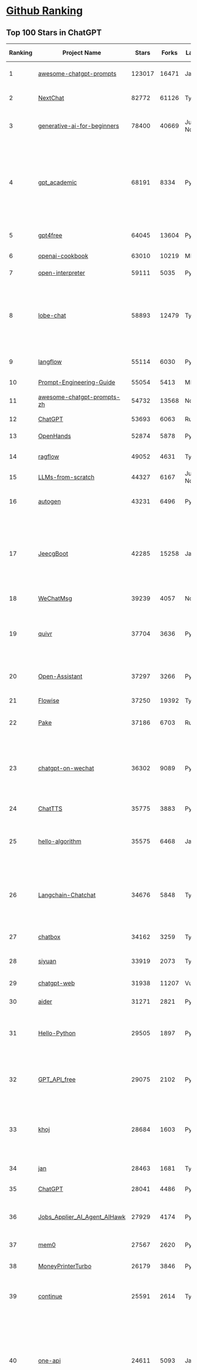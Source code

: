 [Github Ranking](../README.md)
==========

## Top 100 Stars in ChatGPT

| Ranking | Project Name | Stars | Forks | Language | Open Issues | Description | Last Commit |
| ------- | ------------ | ----- | ----- | -------- | ----------- | ----------- | ----------- |
| 1 | [awesome-chatgpt-prompts](https://github.com/f/awesome-chatgpt-prompts) | 123017 | 16471 | JavaScript | 0 | This repo includes ChatGPT prompt curation to use ChatGPT and other LLM tools better. | 2025-04-10T21:22:29Z |
| 2 | [NextChat](https://github.com/ChatGPTNextWeb/NextChat) | 82772 | 61126 | TypeScript | 621 | ✨ Light and Fast AI Assistant. Support: Web \| iOS \| MacOS \| Android \|  Linux \| Windows | 2025-04-07T10:57:52Z |
| 3 | [generative-ai-for-beginners](https://github.com/microsoft/generative-ai-for-beginners) | 78400 | 40669 | Jupyter Notebook | 7 | 21 Lessons, Get Started Building with Generative AI  🔗 https://microsoft.github.io/generative-ai-for-beginners/ | 2025-04-14T08:56:13Z |
| 4 | [gpt_academic](https://github.com/binary-husky/gpt_academic) | 68191 | 8334 | Python | 250 | 为GPT/GLM等LLM大语言模型提供实用化交互接口，特别优化论文阅读/润色/写作体验，模块化设计，支持自定义快捷按钮&函数插件，支持Python和C++等项目剖析&自译解功能，PDF/LaTex论文翻译&总结功能，支持并行问询多种LLM模型，支持chatglm3等本地模型。接入通义千问, deepseekcoder, 讯飞星火, 文心一言, llama2, rwkv, claude2, moss等。 | 2025-04-14T17:30:50Z |
| 5 | [gpt4free](https://github.com/xtekky/gpt4free) | 64045 | 13604 | Python | 35 | The official gpt4free repository \| various collection of powerful language models \| o3 and deepseek r1, gpt-4.5 | 2025-04-15T14:14:21Z |
| 6 | [openai-cookbook](https://github.com/openai/openai-cookbook) | 63010 | 10219 | MDX | 32 | Examples and guides for using the OpenAI API | 2025-04-15T17:46:27Z |
| 7 | [open-interpreter](https://github.com/OpenInterpreter/open-interpreter) | 59111 | 5035 | Python | 214 | A natural language interface for computers | 2025-03-30T20:30:55Z |
| 8 | [lobe-chat](https://github.com/lobehub/lobe-chat) | 58893 | 12479 | TypeScript | 678 | 🤯 Lobe Chat - an open-source, modern-design AI chat framework. Supports Multi AI Providers( OpenAI / Claude 3 / Gemini / Ollama / DeepSeek / Qwen), Knowledge Base (file upload / knowledge management / RAG ), Multi-Modals (Plugins/Artifacts) and Thinking. One-click FREE deployment of your private ChatGPT/ Claude / DeepSeek application. | 2025-04-16T03:38:29Z |
| 9 | [langflow](https://github.com/langflow-ai/langflow) | 55114 | 6030 | Python | 423 | Langflow is a powerful tool for building and deploying AI-powered agents and workflows. | 2025-04-16T01:19:37Z |
| 10 | [Prompt-Engineering-Guide](https://github.com/dair-ai/Prompt-Engineering-Guide) | 55054 | 5413 | MDX | 141 | 🐙 Guides, papers, lecture, notebooks and resources for prompt engineering | 2025-04-05T16:00:58Z |
| 11 | [awesome-chatgpt-prompts-zh](https://github.com/PlexPt/awesome-chatgpt-prompts-zh) | 54732 | 13568 | None | 38 | ChatGPT 中文调教指南。各种场景使用指南。学习怎么让它听你的话。 | 2025-01-01T08:34:33Z |
| 12 | [ChatGPT](https://github.com/lencx/ChatGPT) | 53693 | 6063 | Rust | 787 | 🔮 ChatGPT Desktop Application (Mac, Windows and Linux) | 2024-08-29T17:58:11Z |
| 13 | [OpenHands](https://github.com/All-Hands-AI/OpenHands) | 52874 | 5878 | Python | 197 | 🙌 OpenHands: Code Less, Make More | 2025-04-16T03:39:49Z |
| 14 | [ragflow](https://github.com/infiniflow/ragflow) | 49052 | 4631 | TypeScript | 1810 | RAGFlow is an open-source RAG (Retrieval-Augmented Generation) engine based on deep document understanding. | 2025-04-16T02:31:10Z |
| 15 | [LLMs-from-scratch](https://github.com/rasbt/LLMs-from-scratch) | 44327 | 6167 | Jupyter Notebook | 2 | Implement a ChatGPT-like LLM in PyTorch from scratch, step by step | 2025-04-13T18:06:57Z |
| 16 | [autogen](https://github.com/microsoft/autogen) | 43231 | 6496 | Python | 490 | A programming framework for agentic AI 🤖 PyPi: autogen-agentchat Discord: https://aka.ms/autogen-discord Office Hour: https://aka.ms/autogen-officehour | 2025-04-15T20:15:28Z |
| 17 | [JeecgBoot](https://github.com/jeecgboot/JeecgBoot) | 42285 | 15258 | Java | 40 | 🔥一款基于AIGC和低代码引擎的AI低代码平台，旨在帮助企业快速实现低代码开发和构建、部署个性化的 AI 应用。 前后端分离 SpringBoot，SpringCloud，Ant Design&Vue3，Mybatis，Shiro！强大的代码生成器让前后端代码一键生成，无需写任何代码! 成套AI大模型功能: AI模型管理、AI应用、知识库、AI流程编排、AI对话助手等； | 2025-04-15T08:57:27Z |
| 18 | [WeChatMsg](https://github.com/LC044/WeChatMsg) | 39239 | 4057 | None | 0 | None | 2025-04-13T03:41:06Z |
| 19 | [quivr](https://github.com/QuivrHQ/quivr) | 37704 | 3636 | Python | 23 | Opiniated RAG for integrating GenAI in your apps 🧠   Focus on your product rather than the RAG. Easy integration in existing products with customisation!  Any LLM: GPT4, Groq, Llama. Any Vectorstore: PGVector, Faiss. Any Files. Anyway you want.  | 2025-04-10T19:24:55Z |
| 20 | [Open-Assistant](https://github.com/LAION-AI/Open-Assistant) | 37297 | 3266 | Python | 227 | OpenAssistant is a chat-based assistant that understands tasks, can interact with third-party systems, and retrieve information dynamically to do so. | 2024-08-17T01:55:35Z |
| 21 | [Flowise](https://github.com/FlowiseAI/Flowise) | 37250 | 19392 | TypeScript | 532 | Drag & drop UI to build your customized LLM flow | 2025-04-15T18:54:16Z |
| 22 | [Pake](https://github.com/tw93/Pake) | 37186 | 6703 | Rust | 45 | 🤱🏻 Turn any webpage into a desktop app with Rust.  🤱🏻 利用 Rust 轻松构建轻量级多端桌面应用 | 2025-03-25T12:35:16Z |
| 23 | [chatgpt-on-wechat](https://github.com/zhayujie/chatgpt-on-wechat) | 36302 | 9089 | Python | 288 | 基于大模型搭建的聊天机器人，同时支持 微信公众号、企业微信应用、飞书、钉钉 等接入，可选择GPT4.1/GPT-4o/GPT-o1/ DeepSeek/Claude/文心一言/讯飞星火/通义千问/ Gemini/GLM-4/Kimi/LinkAI，能处理文本、语音和图片，访问操作系统和互联网，支持基于自有知识库进行定制企业智能客服。 | 2025-04-15T01:54:24Z |
| 24 | [ChatTTS](https://github.com/2noise/ChatTTS) | 35775 | 3883 | Python | 69 | A generative speech model for daily dialogue. | 2025-03-14T03:34:46Z |
| 25 | [hello-algorithm](https://github.com/geekxh/hello-algorithm) | 35575 | 6468 | Java | 12 | 🌍 针对小白的算法训练 \| 包括四部分：①.大厂面经 ②.力扣图解  ③.千本开源电子书 ④.百张技术思维导图（项目花了上百小时，希望可以点 star 支持，🌹感谢~）推荐免费ChatGPT使用网站 | 2023-06-13T04:13:17Z |
| 26 | [Langchain-Chatchat](https://github.com/chatchat-space/Langchain-Chatchat) | 34676 | 5848 | TypeScript | 194 | Langchain-Chatchat（原Langchain-ChatGLM）基于 Langchain 与 ChatGLM, Qwen 与 Llama 等语言模型的 RAG 与 Agent 应用 \| Langchain-Chatchat (formerly langchain-ChatGLM), local knowledge based LLM (like ChatGLM, Qwen and Llama) RAG and Agent app with langchain  | 2025-03-25T15:45:51Z |
| 27 | [chatbox](https://github.com/chatboxai/chatbox) | 34162 | 3259 | TypeScript | 651 | User-friendly Desktop Client App for AI Models/LLMs (GPT, Claude, Gemini, Ollama...) | 2025-03-20T15:20:56Z |
| 28 | [siyuan](https://github.com/siyuan-note/siyuan) | 33919 | 2073 | TypeScript | 317 | A privacy-first, self-hosted, fully open source personal knowledge management software, written in typescript and golang. | 2025-04-16T03:18:26Z |
| 29 | [chatgpt-web](https://github.com/Chanzhaoyu/chatgpt-web) | 31938 | 11207 | Vue | 0 | 用 Express 和  Vue3 搭建的 ChatGPT 演示网页 | 2024-08-16T15:26:57Z |
| 30 | [aider](https://github.com/Aider-AI/aider) | 31271 | 2821 | Python | 723 | aider is AI pair programming in your terminal | 2025-04-15T05:07:49Z |
| 31 | [Hello-Python](https://github.com/mouredev/Hello-Python) | 29505 | 1897 | Python | 35 | Curso para aprender el lenguaje de programación Python desde cero y para principiantes. 100 clases, 44 horas en vídeo, código, proyectos y grupo de chat. Fundamentos, frontend, backend, testing, IA... | 2025-02-28T12:39:35Z |
| 32 | [GPT_API_free](https://github.com/chatanywhere/GPT_API_free) | 29075 | 2102 | Python | 7 | Free ChatGPT&DeepSeek API Key，免费ChatGPT&DeepSeek API。免费接入DeepSeek API和GPT4 API，支持 gpt \| deepseek \| claude \| gemini \| grok 等排名靠前的常用大模型。 | 2025-04-15T17:53:53Z |
| 33 | [khoj](https://github.com/khoj-ai/khoj) | 28684 | 1603 | Python | 70 | Your AI second brain. Self-hostable. Get answers from the web or your docs. Build custom agents, schedule automations, do deep research. Turn any online or local LLM into your personal, autonomous AI (gpt, claude, gemini, llama, qwen, mistral). Get started - free. | 2025-04-15T02:49:44Z |
| 34 | [jan](https://github.com/menloresearch/jan) | 28463 | 1681 | TypeScript | 104 | Jan is an open source alternative to ChatGPT that runs 100% offline on your computer | 2025-04-16T03:24:51Z |
| 35 | [ChatGPT](https://github.com/acheong08/ChatGPT) | 28041 | 4486 | Python | 11 | Reverse engineered ChatGPT API | 2023-08-02T06:02:10Z |
| 36 | [Jobs_Applier_AI_Agent_AIHawk](https://github.com/feder-cr/Jobs_Applier_AI_Agent_AIHawk) | 27929 | 4174 | Python | 39 | AIHawk aims to easy job hunt process by automating the job application process. Utilizing artificial intelligence, it enables users to apply for multiple jobs in a tailored way. | 2025-03-14T12:01:49Z |
| 37 | [mem0](https://github.com/mem0ai/mem0) | 27567 | 2620 | Python | 240 | The Memory layer for AI Agents | 2025-04-15T16:32:30Z |
| 38 | [MoneyPrinterTurbo](https://github.com/harry0703/MoneyPrinterTurbo) | 26179 | 3846 | Python | 117 | 利用AI大模型，一键生成高清短视频 Generate short videos with one click using AI LLM. | 2025-03-23T10:45:27Z |
| 39 | [continue](https://github.com/continuedev/continue) | 25591 | 2614 | TypeScript | 758 | ⏩ Create, share, and use custom AI code assistants with our open-source IDE extensions and hub of models, rules, prompts, docs, and other building blocks | 2025-04-16T00:26:58Z |
| 40 | [one-api](https://github.com/songquanpeng/one-api) | 24611 | 5093 | JavaScript | 829 | LLM API 管理 & 分发系统，支持 OpenAI、Azure、Anthropic Claude、Google Gemini、DeepSeek、字节豆包、ChatGLM、文心一言、讯飞星火、通义千问、360 智脑、腾讯混元等主流模型，统一 API 适配，可用于 key 管理与二次分发。单可执行文件，提供 Docker 镜像，一键部署，开箱即用。LLM API management & key redistribution system, unifying multiple providers under a single API. Single binary, Docker-ready, with an English UI. | 2025-02-21T11:30:22Z |
| 41 | [LibreChat](https://github.com/danny-avila/LibreChat) | 24533 | 4160 | TypeScript | 139 | Enhanced ChatGPT Clone: Features Agents, DeepSeek, Anthropic, AWS, OpenAI, Assistants API, Azure, Groq, o1, GPT-4o, Mistral, OpenRouter, Vertex AI, Gemini, Artifacts, AI model switching, message search, Code Interpreter, langchain, DALL-E-3, OpenAPI Actions, Functions, Secure Multi-User Auth, Presets, open-source for self-hosting. Active project. | 2025-04-16T01:01:12Z |
| 42 | [openai-translator](https://github.com/openai-translator/openai-translator) | 24348 | 1779 | TypeScript | 477 | 基于 ChatGPT API 的划词翻译浏览器插件和跨平台桌面端应用    -    Browser extension and cross-platform desktop application for translation based on ChatGPT API. | 2024-11-16T20:34:00Z |
| 43 | [Chat2DB](https://github.com/CodePhiliaX/Chat2DB) | 22399 | 2425 | Java | 445 | 🔥🔥🔥AI-driven database tool and SQL client, The hottest GUI client, supporting MySQL, Oracle, PostgreSQL, DB2, SQL Server, DB2, SQLite, H2, ClickHouse, and more. | 2025-03-05T07:57:52Z |
| 44 | [LLaVA](https://github.com/haotian-liu/LLaVA) | 22214 | 2443 | Python | 1064 | [NeurIPS'23 Oral] Visual Instruction Tuning (LLaVA) built towards GPT-4V level capabilities and beyond. | 2024-08-12T09:52:38Z |
| 45 | [chatgpt-retrieval-plugin](https://github.com/openai/chatgpt-retrieval-plugin) | 21166 | 3692 | Python | 167 | The ChatGPT Retrieval Plugin lets you easily find personal or work documents by asking questions in natural language. | 2024-07-04T22:00:16Z |
| 46 | [SmsForwarder](https://github.com/pppscn/SmsForwarder) | 20608 | 2702 | Kotlin | 12 | 短信转发器——监控Android手机短信、来电、APP通知，并根据指定规则转发到其他手机：钉钉群自定义机器人、钉钉企业内机器人、企业微信群机器人、飞书机器人、企业微信应用消息、邮箱、bark、webhook、Telegram机器人、Server酱、PushPlus、手机短信等。包括主动控制服务端与客户端，让你轻松远程发短信、查短信、查通话、查话簿、查电量等。（V3.0 新增）PS.这个APK主要是学习与自用，如有BUG请提ISSUE，同时欢迎大家提PR指正 | 2025-03-21T11:12:12Z |
| 47 | [haystack](https://github.com/deepset-ai/haystack) | 20301 | 2132 | Python | 110 | AI orchestration framework to build customizable, production-ready LLM applications. Connect components (models, vector DBs, file converters) to pipelines or agents that can interact with your data. With advanced retrieval methods, it's best suited for building RAG, question answering, semantic search or conversational agent chatbots. | 2025-04-15T20:25:54Z |
| 48 | [architecture.of.internet-product](https://github.com/davideuler/architecture.of.internet-product) | 20253 | 4679 | HTML | 3 | 互联网公司技术架构，微信/淘宝/微博/腾讯/阿里/美团点评/百度/OpenAI/Google/Facebook/Amazon/eBay的架构，欢迎PR补充 | 2024-02-17T12:02:24Z |
| 49 | [best-of-ml-python](https://github.com/ml-tooling/best-of-ml-python) | 19941 | 2754 | None | 23 | 🏆 A ranked list of awesome machine learning Python libraries. Updated weekly. | 2025-04-10T19:48:35Z |
| 50 | [awesome-free-chatgpt](https://github.com/LiLittleCat/awesome-free-chatgpt) | 19734 | 1370 | Python | 54 | 🆓免费的 ChatGPT 镜像网站列表，持续更新。List of free ChatGPT mirror sites, continuously updated.  | 2025-04-01T10:20:27Z |
| 51 | [ChatPaper](https://github.com/kaixindelele/ChatPaper) | 18852 | 1950 | Python | 68 | Use ChatGPT to summarize the arXiv papers. 全流程加速科研，利用chatgpt进行论文全文总结+专业翻译+润色+审稿+审稿回复 | 2024-04-04T02:45:02Z |
| 52 | [vpncn.github.io](https://github.com/vpncn/vpncn.github.io) | 17133 | 1525 | HTML | 0 | 2025中国翻墙软件VPN推荐以及科学上网避坑，稳定好用。对比SSR机场、蓝灯、V2ray、老王VPN、VPS搭建梯子等科学上网与翻墙软件，中国最新科学上网翻墙梯子VPN下载推荐，访问Chatgpt。 | 2025-03-08T15:06:14Z |
| 53 | [carrot](https://github.com/xx025/carrot) | 17073 | 1449 | None | 0 | Free ChatGPT Site List 这儿为你准备了众多免费好用的ChatGPT镜像站点 | 2025-04-15T15:23:09Z |
| 54 | [FinGPT](https://github.com/AI4Finance-Foundation/FinGPT) | 15818 | 2224 | Jupyter Notebook | 71 | FinGPT: Open-Source Financial Large Language Models!  Revolutionize 🔥    We release the trained model on HuggingFace. | 2024-12-26T03:22:34Z |
| 55 | [ChatALL](https://github.com/ai-shifu/ChatALL) | 15741 | 1669 | JavaScript | 223 |  Concurrently chat with ChatGPT, Bing Chat, Bard, Alpaca, Vicuna, Claude, ChatGLM, MOSS, 讯飞星火, 文心一言 and more, discover the best answers | 2025-04-13T18:42:58Z |
| 56 | [DocsGPT](https://github.com/arc53/DocsGPT) | 15544 | 1656 | TypeScript | 30 | DocsGPT is an open-source genAI tool that helps users get reliable answers from knowledge source, while avoiding hallucinations. It enables private and reliable information retrieval, with tooling and agentic system capability built in. | 2025-04-14T22:55:46Z |
| 57 | [ChuanhuChatGPT](https://github.com/GaiZhenbiao/ChuanhuChatGPT) | 15416 | 2287 | Python | 122 | GUI for ChatGPT API and many LLMs. Supports agents, file-based QA, GPT finetuning and query with web search. All with a neat UI. | 2025-03-13T09:36:38Z |
| 58 | [ai-chatbot](https://github.com/vercel/ai-chatbot) | 15262 | 4015 | TypeScript | 192 | A full-featured, hackable Next.js AI chatbot built by Vercel | 2025-04-14T17:36:10Z |
| 59 | [web-llm](https://github.com/mlc-ai/web-llm) | 15219 | 992 | TypeScript | 98 | High-performance In-browser LLM Inference Engine  | 2025-01-21T08:18:46Z |
| 60 | [kirara-ai](https://github.com/lss233/kirara-ai) | 15022 | 1656 | Python | 215 | 🤖 可 DIY 的 多模态 AI 聊天机器人 \| 🚀 快速接入 微信、 QQ、Telegram、等聊天平台 \| 🦈支持DeepSeek、Grok、Claude、Ollama、Gemini、OpenAI \| 工作流系统、网页搜索、AI画图、人设调教、虚拟女仆、语音对话 \|  | 2025-04-06T19:17:25Z |
| 61 | [leedl-tutorial](https://github.com/datawhalechina/leedl-tutorial) | 14953 | 3010 | Jupyter Notebook | 8 | 《李宏毅深度学习教程》（李宏毅老师推荐👍，苹果书🍎），PDF下载地址：https://github.com/datawhalechina/leedl-tutorial/releases | 2025-04-03T03:27:19Z |
| 62 | [KeepChatGPT](https://github.com/xcanwin/KeepChatGPT) | 14809 | 730 | JavaScript | 96 | 这是一款提高ChatGPT的数据安全能力和效率的插件。并且免费共享大量创新功能，如：自动刷新、保持活跃、数据安全、取消审计、克隆对话、言无不尽、净化页面、展示大屏、拦截跟踪、日新月异、明察秋毫等。让我们的AI体验无比安全、顺畅、丝滑、高效、简洁。 | 2025-04-15T14:27:08Z |
| 63 | [repomix](https://github.com/yamadashy/repomix) | 14646 | 621 | TypeScript | 77 | 📦 Repomix (formerly Repopack) is a powerful tool that packs your entire repository into a single, AI-friendly file. Perfect for when you need to feed your codebase to Large Language Models (LLMs) or other AI tools like Claude, ChatGPT, DeepSeek, Perplexity, Gemini, Gemma, Llama, Grok, and more. | 2025-04-15T01:02:57Z |
| 64 | [open-im-server](https://github.com/openimsdk/open-im-server) | 14569 | 2567 | Go | 101 | IM Chat ChatGPT | 2025-04-15T10:27:55Z |
| 65 | [novel](https://github.com/steven-tey/novel) | 14410 | 1187 | TypeScript | 103 | Notion-style WYSIWYG editor with AI-powered autocompletion. | 2025-01-18T14:26:33Z |
| 66 | [botpress](https://github.com/botpress/botpress) | 13541 | 1960 | TypeScript | 8 | The open-source hub to build & deploy GPT/LLM Agents ⚡️ | 2025-04-15T22:59:36Z |
| 67 | [RWKV-LM](https://github.com/BlinkDL/RWKV-LM) | 13515 | 911 | Python | 104 | RWKV (pronounced RwaKuv) is an RNN with great LLM performance, which can also be directly trained like a GPT transformer (parallelizable). We are at RWKV-7 "Goose". So it's combining the best of RNN and transformer - great performance, linear time, constant space (no kv-cache), fast training, infinite ctx_len, and free sentence embedding. | 2025-04-07T09:58:44Z |
| 68 | [wechat-chatgpt](https://github.com/fuergaosi233/wechat-chatgpt) | 13323 | 3849 | TypeScript | 0 | Use ChatGPT On Wechat via wechaty | 2024-05-20T09:44:41Z |
| 69 | [chatgpt-google-extension](https://github.com/wong2/chatgpt-google-extension) | 13236 | 1490 | TypeScript | 97 | This project is deprecated. Check my new project ChatHub: | 2024-08-14T17:49:27Z |
| 70 | [CosyVoice](https://github.com/FunAudioLLM/CosyVoice) | 13062 | 1332 | Python | 628 | Multi-lingual large voice generation model, providing inference, training and deployment full-stack ability. | 2025-04-15T09:30:14Z |
| 71 | [onyx](https://github.com/onyx-dot-app/onyx) | 12669 | 1637 | Python | 237 | Gen-AI Chat for Teams - Think ChatGPT if it had access to your team's unique knowledge. | 2025-04-16T03:03:09Z |
| 72 | [MOSS](https://github.com/OpenMOSS/MOSS) | 12040 | 1143 | Python | 235 | An open-source tool-augmented conversational language model from Fudan University | 2024-07-13T14:52:59Z |
| 73 | [gorilla](https://github.com/ShishirPatil/gorilla) | 11985 | 1088 | Python | 100 | Gorilla: Training and Evaluating LLMs for Function Calls (Tool Calls) | 2025-04-14T19:23:26Z |
| 74 | [void](https://github.com/voideditor/void) | 11768 | 727 | TypeScript | 75 | None | 2025-04-16T01:35:24Z |
| 75 | [h2ogpt](https://github.com/h2oai/h2ogpt) | 11767 | 1296 | Python | 285 | Private chat with local GPT with document, images, video, etc. 100% private, Apache 2.0. Supports oLLaMa, Mixtral, llama.cpp, and more. Demo: https://gpt.h2o.ai/ https://gpt-docs.h2o.ai/ | 2025-03-26T15:07:15Z |
| 76 | [MoneyPrinter](https://github.com/FujiwaraChoki/MoneyPrinter) | 11628 | 1501 | Python | 6 | Automate Creation of YouTube Shorts using MoviePy. | 2025-03-20T07:46:34Z |
| 77 | [LLMSurvey](https://github.com/RUCAIBox/LLMSurvey) | 11375 | 881 | Python | 21 | The official GitHub page for the survey paper "A Survey of Large Language Models". | 2025-03-11T09:51:42Z |
| 78 | [awesome-chatgpt-zh](https://github.com/EmbraceAGI/awesome-chatgpt-zh) | 11093 | 918 | Python | 0 | ChatGPT 中文指南🔥，ChatGPT 中文调教指南，指令指南，应用开发指南，精选资源清单，更好的使用 chatGPT 让你的生产力 up up up! 🚀 | 2024-11-05T10:24:21Z |
| 79 | [llama-gpt](https://github.com/getumbrel/llama-gpt) | 10955 | 713 | TypeScript | 84 | A self-hosted, offline, ChatGPT-like chatbot. Powered by Llama 2. 100% private, with no data leaving your device. New: Code Llama support! | 2024-04-23T18:56:06Z |
| 80 | [mi-gpt](https://github.com/idootop/mi-gpt) | 10813 | 1378 | TypeScript | 1 | 🏠 将小爱音箱接入 ChatGPT 和豆包，改造成你的专属语音助手。 | 2025-04-14T08:42:38Z |
| 81 | [shell_gpt](https://github.com/TheR1D/shell_gpt) | 10698 | 845 | Python | 78 | A command-line productivity tool powered by AI large language models like GPT-4, will help you accomplish your tasks faster and more efficiently. | 2025-04-11T08:40:09Z |
| 82 | [LangBot](https://github.com/RockChinQ/LangBot) | 10576 | 781 | Python | 83 | 😎简单易用、🧩丰富生态 - 大模型原生即时通信机器人平台 \| 适配 QQ / 微信（企业微信、个人微信）/ 飞书 / 钉钉 / Discord / Telegram / Slack 等平台 \| 支持 ChatGPT、DeepSeek、Dify、Claude、Gemini、xAI Grok、Ollama、LM Studio、阿里云百炼、火山方舟、SiliconFlow、Qwen、Moonshot、ChatGLM、SillyTraven、MCP 等 LLM 的机器人 / Agent \| LLM-based instant messaging bots platform, supports Discord, Telegram, WeChat, Lark, DingTalk, QQ, Slack | 2025-04-16T02:44:19Z |
| 83 | [chatGPTBox](https://github.com/josStorer/chatGPTBox) | 10474 | 800 | JavaScript | 330 | Integrating ChatGPT into your browser deeply, everything you need is here | 2025-01-31T10:37:06Z |
| 84 | [promptflow](https://github.com/microsoft/promptflow) | 10228 | 962 | Python | 76 | Build high-quality LLM apps - from prototyping, testing to production deployment and monitoring. | 2025-04-12T21:33:24Z |
| 85 | [open-saas](https://github.com/wasp-lang/open-saas) | 10149 | 1037 | TypeScript | 77 | A free, open-source SaaS app starter for React & Node.js with superpowers. Full-featured. Community-driven. | 2025-04-15T12:28:37Z |
| 86 | [go-openai](https://github.com/sashabaranov/go-openai) | 9855 | 1551 | Go | 131 | OpenAI ChatGPT, GPT-3, GPT-4, DALL·E, Whisper API wrapper for Go | 2025-04-13T18:00:48Z |
| 87 | [ChatRWKV](https://github.com/BlinkDL/ChatRWKV) | 9471 | 704 | Python | 33 | ChatRWKV is like ChatGPT but powered by RWKV (100% RNN) language model, and open source. | 2025-01-28T06:51:26Z |
| 88 | [chainlit](https://github.com/Chainlit/chainlit) | 9285 | 1245 | TypeScript | 332 | Build Conversational AI in minutes ⚡️ | 2025-04-15T07:45:01Z |
| 89 | [Bob](https://github.com/ripperhe/Bob) | 9251 | 518 | None | 111 | Bob 是一款 macOS 平台的翻译和 OCR 软件。 | 2025-01-24T08:30:17Z |
| 90 | [BingGPT](https://github.com/dice2o/BingGPT) | 9176 | 704 | JavaScript | 235 | Desktop application of new Bing's AI-powered chat (Windows, macOS and Linux) | 2024-02-08T15:06:01Z |
| 91 | [supermemory](https://github.com/supermemoryai/supermemory) | 9066 | 871 | TypeScript | 8 | Build your own second brain with supermemory. It's a ChatGPT for your bookmarks. Import tweets or save websites and content using the chrome extension. | 2025-04-10T18:22:19Z |
| 92 | [hamulete](https://github.com/hoochanlon/hamulete) | 9061 | 1877 | Python | 0 | 🏔️国立台湾大学、新加坡国立大学、早稻田大学、东京大学，中央研究院（台湾）以及中国重点高校及科研机构，社科、经济、数学、博弈论、哲学、系统工程类学术论文等知识库。 | 2025-02-14T08:23:04Z |
| 93 | [LangGPT](https://github.com/langgptai/LangGPT) | 8916 | 717 | Jupyter Notebook | 0 | LangGPT: Empowering everyone to become a prompt expert!🚀  Structured Prompt，Language of GPT, 结构化提示词，结构化Prompt | 2024-12-13T10:22:49Z |
| 94 | [chatgpt_system_prompt](https://github.com/LouisShark/chatgpt_system_prompt) | 8872 | 1263 | HTML | 0 | A collection of GPT system prompts and various prompt injection/leaking knowledge. | 2025-04-10T09:21:01Z |
| 95 | [go-proxy-bingai](https://github.com/adams549659584/go-proxy-bingai) | 8760 | 13062 | HTML | 217 | 用 Vue3 和 Go 搭建的微软 New Bing 演示站点，拥有一致的 UI 体验，支持 ChatGPT 提示词，国内可用。 | 2024-03-20T07:24:11Z |
| 96 | [chat-ui](https://github.com/huggingface/chat-ui) | 8569 | 1288 | TypeScript | 306 | Open source codebase powering the HuggingChat app | 2025-04-15T10:31:58Z |
| 97 | [LMFlow](https://github.com/OptimalScale/LMFlow) | 8400 | 834 | Python | 73 | An Extensible Toolkit for Finetuning and Inference of Large Foundation Models. Large Models for All. | 2025-04-15T16:36:08Z |
| 98 | [BetterChatGPT](https://github.com/ztjhz/BetterChatGPT) | 8371 | 2786 | TypeScript | 215 | An amazing UI for OpenAI's ChatGPT (Website + Windows + MacOS + Linux) | 2024-08-14T10:26:46Z |
| 99 | [awesome-chatgpt](https://github.com/humanloop/awesome-chatgpt) | 8224 | 521 | None | 23 | Curated list of awesome tools, demos, docs for ChatGPT and GPT-3 | 2024-05-13T01:11:31Z |
| 100 | [coai](https://github.com/coaidev/coai) | 8223 | 1106 | TypeScript | 18 | 🚀 Next Generation AI One-Stop Internationalization Solution. 🚀 下一代 AI 一站式 B/C 端解决方案，支持 OpenAI，Midjourney，Claude，讯飞星火，Stable Diffusion，DALL·E，ChatGLM，通义千问，腾讯混元，360 智脑，百川 AI，火山方舟，新必应，Gemini，Moonshot 等模型，支持对话分享，自定义预设，云端同步，模型市场，支持弹性计费和订阅计划模式，支持图片解析，支持联网搜索，支持模型缓存，丰富美观的后台管理与仪表盘数据统计。 | 2025-04-12T18:49:43Z |

